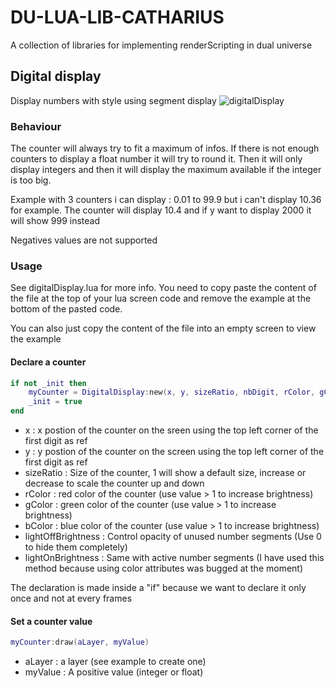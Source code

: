 # DU-LUA-LIB-CATHARIUS
A collection of libraries for implementing renderScripting in dual universe

## Digital display

Display numbers with style using segment display
![digitalDisplay](https://raw.githubusercontent.com/Catharius/DU-LUA-LIB-CATHARIUS/master/images/digitalDisplay.jpg?token=GHSAT0AAAAAABTWXVRXMDFQ4HOX4RC7U5EGYUTVBHA)

### Behaviour

The counter will always try to fit a maximum of infos. If there is not enough counters to display a float number it will try to round it. Then it will only display integers and then it will display the maximum available if the integer is too big.

Example with 3 counters i can display : 0.01 to 99.9  but i can't display 10.36 for example. The counter will display 10.4 and if y want to display 2000 it will show 999 instead

Negatives values are not supported


### Usage

See digitalDisplay.lua for more info. You need to copy paste the content of the file at the top of your lua screen code and remove the example at the bottom of the pasted code.

You can also just copy the content of the file into an empty screen to view the example

#### Declare a counter
```lua
if not _init then
    myCounter = DigitalDisplay:new(x, y, sizeRatio, nbDigit, rColor, gColor, bColor, lightOffBrightness, lightOnBrightness)
    _init = true
end
```
- x : x postion of the counter on the sreen using the top left corner of the first digit as ref
- y : y postion of the counter on the screen using the top left corner of the first digit as ref
- sizeRatio : Size of the counter, 1 will show a default size, increase or decrease to scale the counter up and down
- rColor : red color of the counter (use value > 1 to increase brightness)
- gColor : green color of the counter (use value > 1 to increase brightness)
- bColor : blue color of the counter (use value > 1 to increase brightness)
- lightOffBrightness : Control opacity of unused number segments (Use 0 to hide them completely)
- lightOnBrightness : Same with active number segments (I have used this method because using color attributes was bugged at the moment)

The declaration is made inside a "if" because we want to declare it only once and not at every frames

#### Set a counter value
```lua
myCounter:draw(aLayer, myValue)
```
- aLayer : a layer (see example to create one)
- myValue : A positive value (integer or float)
